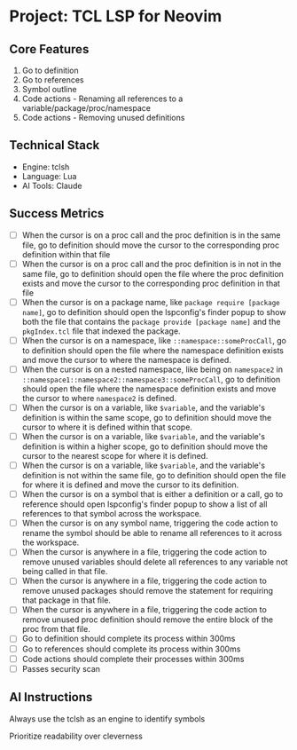 # Project: TCL LSP for Neovim

## Core Features

1. Go to definition
2. Go to references
3. Symbol outline
4. Code actions - Renaming all references to a variable/package/proc/namespace
5. Code actions - Removing unused definitions

## Technical Stack

- Engine: tclsh
- Language: Lua
- AI Tools: Claude

## Success Metrics

- [ ] When the cursor is on a proc call and the proc definition is in the same
      file, go to definition should move the cursor to the corresponding proc
      definition within that file
- [ ] When the cursor is on a proc call and the proc definition is in not in the
      same file, go to definition should open the file where the proc definition
      exists and move the cursor to the corresponding proc definition in that
      file
- [ ] When the cursor is on a package name, like
      `package require [package name]`, go to definition should open the
      lspconfig's finder popup to show both the file that contains the
      `package provide [package name]` and the `pkgIndex.tcl` file that indexed
      the package.
- [ ] When the cursor is on a namespace, like `::namespace::someProcCall`, go to
      definition should open the file where the namespace definition exists and
      move the cursor to where the namespace is defined.
- [ ] When the cursor is on a nested namespace, like being on `namespace2` in
      `::namespace1::namespace2::namespace3::someProcCall`, go to definition
      should open the file where the namespace definition exists and move the
      cursor to where `namespace2` is defined.
- [ ] When the cursor is on a variable, like `$variable`, and the variable's
      definition is within the same scope, go to definition should move the
      cursor to where it is defined within that scope.
- [ ] When the cursor is on a variable, like `$variable`, and the variable's
      definition is within a higher scope, go to definition should move the
      cursor to the nearest scope for where it is defined.
- [ ] When the cursor is on a variable, like `$variable`, and the variable's
      definition is not within the same file, go to definition should open the
      file for where it is defined and move the cursor to its definition.
- [ ] When the cursor is on a symbol that is either a definition or a call, go
      to reference should open lspconfig's finder popup to show a list of all
      references to that symbol across the workspace.
- [ ] When the cursor is on any symbol name, triggering the code action to
      rename the symbol should be able to rename all references to it across the
      workspace.
- [ ] When the cursor is anywhere in a file, triggering the code action to
      remove unused variables should delete all references to any variable not
      being called in that file.
- [ ] When the cursor is anywhere in a file, triggering the code action to
      remove unused packages should remove the statement for requiring that
      package in that file.
- [ ] When the cursor is anywhere in a file, triggering the code action to
      remove unused proc definition should remove the entire block of the proc
      from that file.
- [ ] Go to definition should complete its process within 300ms
- [ ] Go to references should complete its process within 300ms
- [ ] Code actions should complete their processes within 300ms
- [ ] Passes security scan

## AI Instructions

Always use the tclsh as an engine to identify symbols

Prioritize readability over cleverness
